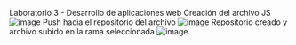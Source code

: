 Laboratorio 3 - Desarrollo de aplicaciones web
Creación del archivo JS
![image](https://github.com/user-attachments/assets/16e19b8f-fe80-49a3-90a3-e826cc186ba2)
Push hacia el repositorio del archivo
![image](https://github.com/user-attachments/assets/7d60185e-f9e9-4547-bd08-5eb77789e172)
Repositorio creado y archivo subido en la rama seleccionada
![image](https://github.com/user-attachments/assets/9646fccc-dd2d-45cf-9cdd-24939072de0b)
